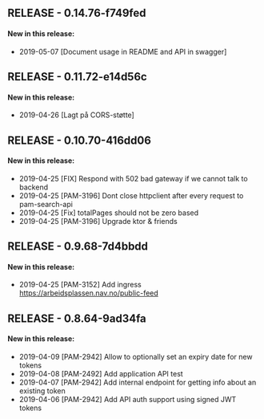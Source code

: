 ## RELEASE - 0.14.76-f749fed
#### New in this release: 
+ 2019-05-07 [Document usage in README and API in swagger]
## RELEASE - 0.11.72-e14d56c
#### New in this release: 
+ 2019-04-26 [Lagt på CORS-støtte]
## RELEASE - 0.10.70-416dd06
#### New in this release: 
+ 2019-04-25 [FIX] Respond with 502 bad gateway if we cannot talk to backend
+ 2019-04-25 [PAM-3196] Dont close httpclient after every request to pam-search-api
+ 2019-04-25 [Fix] totalPages should not be zero based
+ 2019-04-25 [PAM-3196] Upgrade ktor & friends
## RELEASE - 0.9.68-7d4bbdd
#### New in this release: 
+ 2019-04-25 [PAM-3152] Add ingress https://arbeidsplassen.nav.no/public-feed
## RELEASE - 0.8.64-9ad34fa
#### New in this release: 
+ 2019-04-09 [PAM-2942] Allow to optionally set an expiry date for new tokens
+ 2019-04-08 [PAM-2492] Add application API test
+ 2019-04-07 [PAM-2942] Add internal endpoint for getting info about an existing token
+ 2019-04-06 [PAM-2942] Add API auth support using signed JWT tokens
